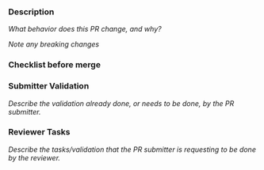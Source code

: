 ### Description 

_What behavior does this PR change, and why?_

_Note any breaking changes_

### Checklist before merge

<!-- - [ ] Manually validate examples in prod -->
<!-- - [ ] Workflow in GitHub Actions passes -->
<!-- - [ ] Update relevant READMEs -->
<!-- - [ ] Spell check (e.g. using `aspell`) -->
<!-- - [ ] Ensure `Squash and merge` is checked -->
<!-- - [ ] Update GH workflow -->
<!-- - [ ] Update PR template -->

### Submitter Validation

_Describe the validation already done, or needs to be done, by the PR submitter._

<!-- Uncomment any of the following that are required -->
<!-- - [ ] quickstart -->
<!-- - [ ] multi-tenancy -->
<!-- - [ ] data-plane/pulumi -->
<!-- - [ ] authz -->
<!-- - [ ] authz-python -->
<!-- - [ ] python-flask-todo-list -->

### Reviewer Tasks

_Describe the tasks/validation that the PR submitter is requesting to be done by the reviewer._

<!-- Uncomment any of the following that are required -->
<!-- - [ ] quickstart -->
<!-- - [ ] multi-tenancy -->
<!-- - [ ] data-plane/pulumi -->
<!-- - [ ] authz -->
<!-- - [ ] authz-python -->
<!-- - [ ] python-flask-todo-list -->
